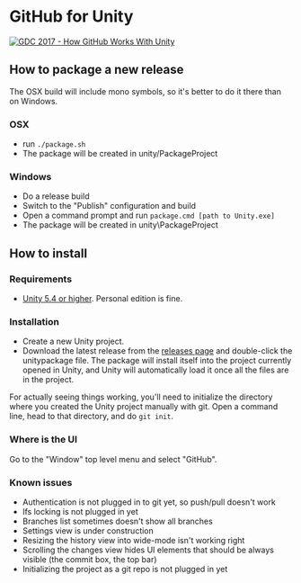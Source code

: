 # GitHub for Unity

[![GDC 2017 - How GitHub Works With Unity](https://github-talks.s3.amazonaws.com/uploads/366/968/e27a6744-4d6f-40e7-9692-2c9d8a3b0d79.embed_cover.jpg)](https://githubber.tv/shana/gdc-2017-how-github-works-with-unity)

## How to package a new release

The OSX build will include mono symbols, so it's better to do it there than on Windows.

### OSX

- run `./package.sh`
- The package will be created in unity/PackageProject

### Windows

- Do a release build
- Switch to the "Publish" configuration and build
- Open a command prompt and run `package.cmd [path to Unity.exe]`
- The package will be created in unity\PackageProject

## How to install

### Requirements

- [Unity 5.4 or higher](https://store.unity.com/download). Personal edition is fine.

### Installation

- Create a new Unity project.
- Download the latest release from the [releases page](https://github.com/github/UnityInternal/releases) and double-click the unitypackage file. The package will install itself into the project currently opened in Unity, and Unity will automatically load it once all the files are in the project.

For actually seeing things working, you'll need to initialize the directory where you created the Unity project manually with git. Open a command line, head to that directory, and do `git init`.

### Where is the UI

Go to the "Window" top level menu and select "GitHub".

### Known issues

- Authentication is not plugged in to git yet, so push/pull doesn't work
- lfs locking is not plugged in yet
- Branches list sometimes doesn't show all branches
- Settings view is under construction
- Resizing the history view into wide-mode isn't working right
- Scrolling the changes view hides UI elements that should be always visible (the commit box, the top bar)
- Initializing the project as a git repo is not plugged in yet
